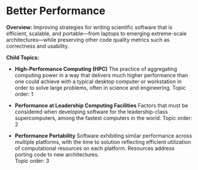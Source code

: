 # Better Performance

**Overview:** 
Improving strategies for writing scientific software that is efficient, scalable, and portable—from laptops to emerging extreme-scale architectures—while preserving other code quality metrics such as correctness and usability. 

**Child Topics:**
<!--
Need reordering: High Performance Computing (HPC), Performance At Leadership Computing Facilities, Performance Portability
-->

- **High-Performance Computing (HPC)**
The practice of aggregating computing power in a way that delivers much higher performance than one could achieve with a typical desktop computer or workstation in order to solve large problems, often in science and engineering.
Topic order: 1

- **Performance at Leadership Computing Facilities**
Factors that must be considered when developing software for the leadership-class supercomputers, among the fastest computers in the world.
Topic order: 2

- **Performance Portability**
Software exhibiting similar performance across multiple platforms, with the time to solution reflecting efficient utilization of computational resources on each platform. Resources address porting code to new architectures.  
Topic order: 3

<!---
Category order: 3
--->
